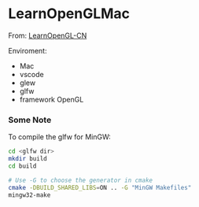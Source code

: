 # LearnOpenGLMac

From: [LearnOpenGL-CN](https://learnopengl-cn.readthedocs.io/zh/latest/)

Enviroment: 
- Mac
- vscode
- glew
- glfw
- framework OpenGL

### Some Note
To compile the glfw for MinGW:
```bash
cd <glfw dir>
mkdir build
cd build

# Use -G to choose the generator in cmake 
cmake -DBUILD_SHARED_LIBS=ON .. -G "MinGW Makefiles"
mingw32-make
```